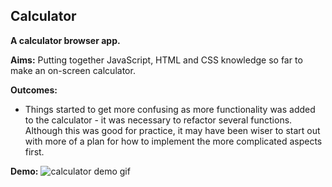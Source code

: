 ## Calculator

**A calculator browser app.**

**Aims:**
Putting together JavaScript, HTML and CSS knowledge so far to make an on-screen calculator.

**Outcomes:**
- Things started to get more confusing as more functionality was added to the calculator - it was necessary to refactor several functions. Although this was good for practice, it may have been wiser to start out with more of a plan for how to implement the more complicated aspects first.

**Demo:**
![calculator demo gif](demo/calculator.gif)

